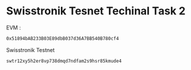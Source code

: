 # Swisstronik Tesnet Techinal Task 2


EVM :

```bash
0x51894bAB233B03E89dbB037d36A7BB540B780cf4
```
Swisstronik Testnet

```bash
swtr12xy5h2er8vp738dmqd7ndfam2s9hsr85kmude4
```
